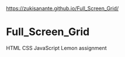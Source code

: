 
 https://zukisanante.github.io/Full_Screen_Grid/

# Full_Screen_Grid
HTML CSS JavaScript Lemon assignment
